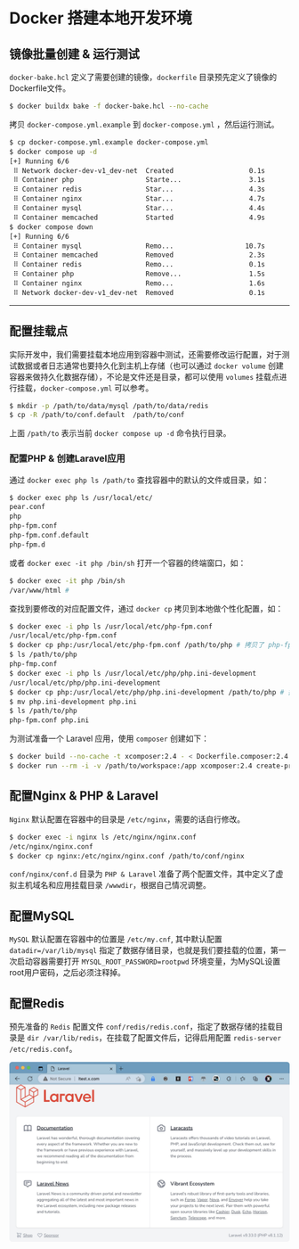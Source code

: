 # Docker 搭建本地开发环境

## 镜像批量创建 & 运行测试

`docker-bake.hcl` 定义了需要创建的镜像，`dockerfile` 目录预先定义了镜像的Dockerfile文件。

```bash
$ docker buildx bake -f docker-bake.hcl --no-cache
```

拷贝 `docker-compose.yml.example` 到 `docker-compose.yml` ，然后运行测试。

```bash
$ cp docker-compose.yml.example docker-compose.yml
$ docker compose up -d
[+] Running 6/6
 ⠿ Network docker-dev-v1_dev-net  Created                   0.1s
 ⠿ Container php                  Starte...                 3.1s
 ⠿ Container redis                Star...                   4.3s
 ⠿ Container nginx                Star...                   4.7s
 ⠿ Container mysql                Star...                   4.4s
 ⠿ Container memcached            Started                   4.9s
$ docker compose down
[+] Running 6/6
 ⠿ Container mysql                Remo...                  10.7s
 ⠿ Container memcached            Removed                   2.3s
 ⠿ Container redis                Remo...                   0.1s
 ⠿ Container php                  Remove...                 1.5s
 ⠿ Container nginx                Remo...                   1.6s
 ⠿ Network docker-dev-v1_dev-net  Removed                   0.1s
```

---

## 配置挂载点

实际开发中，我们需要挂载本地应用到容器中测试，还需要修改运行配置，对于测试数据或者日志通常也要持久化到主机上存储（也可以通过 `docker volume` 创建容器来做持久化数据存储），不论是文件还是目录，都可以使用 `volumes` 挂载点进行挂载，`docker-compose.yml` 可以参考。

```bash
$ mkdir -p /path/to/data/mysql /path/to/data/redis
$ cp -R /path/to/conf.default  /path/to/conf
```

上面 `/path/to` 表示当前 `docker compose up -d` 命令执行目录。

### 配置PHP & 创建Laravel应用

通过 `docker exec php ls /path/to` 查找容器中的默认的文件或目录，如：

```bash
$ docker exec php ls /usr/local/etc/
pear.conf
php
php-fpm.conf
php-fpm.conf.default
php-fpm.d
```
或者 `docker exec -it php /bin/sh` 打开一个容器的终端窗口，如：
```bash
$ docker exec -it php /bin/sh
/var/www/html #
```
查找到要修改的对应配置文件，通过 `docker cp` 拷贝到本地做个性化配置，如：

```bash
$ docker exec -i php ls /usr/local/etc/php-fpm.conf
/usr/local/etc/php-fpm.conf
$ docker cp php:/usr/local/etc/php-fpm.conf /path/to/php # 拷贝了 php-fpm.conf 文件
$ ls /path/to/php
php-fmp.conf
$ docker exec -i php ls /usr/local/etc/php/php.ini-development
/usr/local/etc/php/php.ini-development
$ docker cp php:/usr/local/etc/php/php.ini-development /path/to/php # 拷贝了 php.ini-development 文件
$ mv php.ini-development php.ini
$ ls /path/to/php
php-fpm.conf php.ini
```

为测试准备一个 Laravel 应用，使用 `composer` 创建如下：
```bash
$ docker build --no-cache -t xcomposer:2.4 - < Dockerfile.composer:2.4
$ docker run --rm -i -v /path/to/workspace:/app xcomposer:2.4 create-project laravel/laravel larraveltest
```

## 配置Nginx & PHP & Laravel

`Nginx` 默认配置在容器中的目录是 `/etc/nginx`，需要的话自行修改。
```bash
$ docker exec -i nginx ls /etc/nginx/nginx.conf
/etc/nginx/nginx.conf
$ docker cp nginx:/etc/nginx/nginx.conf /path/to/conf/nginx
```

`conf/nginx/conf.d` 目录为 `PHP & Laravel` 准备了两个配置文件，其中定义了虚拟主机域名和应用挂载目录 `/wwwdir`，根据自己情况调整。

## 配置MySQL

`MySQL` 默认配置在容器中的位置是 `/etc/my.cnf`, 其中默认配置 `datadir=/var/lib/mysql` 指定了数据存储目录，也就是我们要挂载的位置，第一次启动容器需要打开 `MYSQL_ROOT_PASSWORD=rootpwd` 环境变量，为MySQL设置root用户密码，之后必须注释掉。

## 配置Redis

预先准备的 `Redis` 配置文件 `conf/redis/redis.conf`，指定了数据存储的挂载目录是 `dir /var/lib/redis`，在挂载了配置文件后，记得启用配置 `redis-server /etc/redis.conf`。

![测试结果](/test.jpg "PHP & Laravel9")
